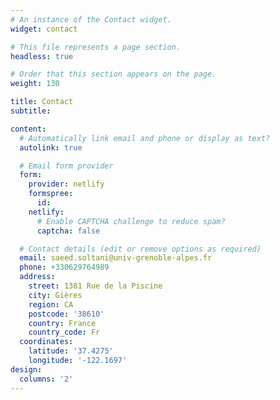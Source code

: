 ```yaml
---
# An instance of the Contact widget.
widget: contact

# This file represents a page section.
headless: true

# Order that this section appears on the page.
weight: 130

title: Contact
subtitle:

content:
  # Automatically link email and phone or display as text?
  autolink: true

  # Email form provider
  form:
    provider: netlify
    formspree:
      id:
    netlify:
      # Enable CAPTCHA challenge to reduce spam?
      captcha: false

  # Contact details (edit or remove options as required)
  email: saeed.soltani@univ-grenoble-alpes.fr
  phone: +330629764989
  address:   
    street: 1381 Rue de la Piscine
    city: Gières
    region: CA
    postcode: '38610'
    country: France
    country_code: Fr
  coordinates:
    latitude: '37.4275'
    longitude: '-122.1697'
design:
  columns: '2'
---
```

